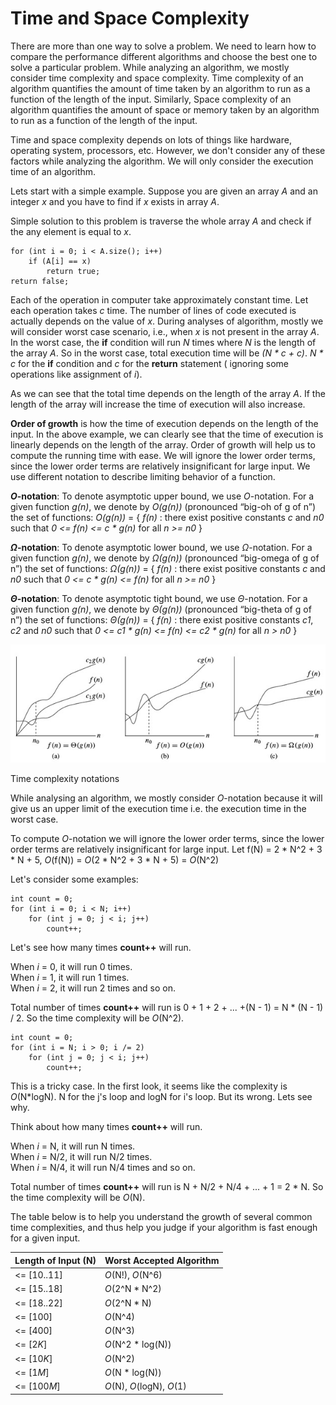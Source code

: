 # Time and Space Complexity

There are more than one way to solve a problem. We need to learn how to compare the performance different algorithms and choose the best one to solve a particular problem. While analyzing an algorithm, we mostly consider time complexity and space complexity. Time complexity of an algorithm quantifies the amount of time taken by an algorithm to run as a function of the length of the input. Similarly, Space complexity of an algorithm quantifies the amount of space or memory taken by an algorithm to run as a function of the length of the input.

Time and space complexity depends on lots of things like hardware, operating system, processors, etc. However, we don't consider any of these factors while analyzing the algorithm. We will only consider the execution time of an algorithm.

Lets start with a simple example. Suppose you are given an array *A* and an integer *x*  and you have to find if *x* exists in array *A*.

Simple solution to this problem is traverse the whole array *A* and check if the any element is equal to *x*.

    for (int i = 0; i < A.size(); i++)
        if (A[i] == x)
            return true;
    return false;

Each of the operation in computer take approximately constant time. Let each operation takes *c* time. The number of lines of code executed is actually depends on the value of *x*. During analyses of algorithm, mostly we will consider worst case scenario, i.e., when *x* is not present in the array *A*. In the worst case, the **if** condition will run *N* times where *N* is the length of the array *A*. So in the worst case, total execution time will be *(N * c + c)*. *N * c* for the **if** condition and *c* for the **return** statement ( ignoring some operations like assignment of *i*).

As we can see that the total time depends on the length of the array *A*. If the length of the array will increase the time of execution will also increase.

**Order of growth** is how the time of execution depends on the length of the input. In the above example, we can clearly see that the time of execution is linearly depends on the length of the array. Order of growth will help us to compute the running time with ease. We will ignore the lower order terms, since the lower order terms are relatively insignificant for large input. We use different notation to describe limiting behavior of a function.

***O*-notation**:
To denote asymptotic upper bound, we use *O*-notation. For a given function *g(n)*, we denote by *O(g(n))* (pronounced “big-oh of g of n”) the set of functions: *O(g(n))* = 
 { *f(n)* : there exist positive constants *c* and *n0* such that *0 <= f(n) <= c * g(n)* for all *n >= n0* }
 
***&Omega;*-notation**:
To denote asymptotic lower bound, we use *&Omega;*-notation. For a given function *g(n)*, we denote by *&Omega;(g(n))* (pronounced “big-omega of g of n”) the set of functions: *&Omega;(g(n))* = 
 { *f(n)* : there exist positive constants *c* and *n0* such that *0 <= c * g(n) <= f(n)* for all *n >= n0* }

***&Theta;*-notation**:
To denote asymptotic tight bound, we use *&Theta;*-notation. For a given function *g(n)*, we denote by *&Theta;(g(n))* (pronounced “big-theta of g of n”) the set of functions: *&Theta;(g(n))* = 
 { *f(n)* : there exist positive constants *c1*, *c2* and *n0* such that *0 <= c1 * g(n) <= f(n) <= c2 * g(n)* for all *n > n0* }

 ![notation](notation.jpeg)

Time complexity notations

While analysing an algorithm, we mostly consider *O*-notation because it will give us an upper limit of the execution time i.e. the execution time in the worst case.

To compute *O*-notation we will ignore the lower order terms, since the lower order terms are relatively insignificant for large input.
Let f(N) = 2 * N^2 + 3 * N + 5, *O*(f(N)) = *O*(2 * N^2 + 3 * N + 5) = *O*(N^2)

Let's consider some examples:

    int count = 0;
    for (int i = 0; i < N; i++) 
        for (int j = 0; j < i; j++)
            count++;

Let's see how many times **count++** will run.

When *i* = 0, it will run 0 times. \
When *i* = 1, it will run 1 times. \
When *i* = 2, it will run 2 times and so on.

Total number of times **count++** will run is 0 + 1 + 2 + ... +(N - 1) = N * (N - 1) / 2. So the time complexity will be *O*(N^2).

    int count = 0;
    for (int i = N; i > 0; i /= 2)
        for (int j = 0; j < i; j++)
            count++;

This is a tricky case. In the first look, it seems like the complexity is *O*(N*logN). N for the j's loop and logN for i's loop. But its wrong. Lets see why.

Think about how many times **count++** will run.

When *i* = N, it will run N times. \
When *i* = N/2, it will run N/2 times. \
When *i* = N/4, it will run N/4 times and so on.

Total number of times **count++** will run is N + N/2 + N/4 + ... + 1 = 2 * N. So the time complexity will be *O*(N).

The table below is to help you understand the growth of several common time complexities, and thus help you judge if your algorithm is fast enough for a given input.

|**Length of Input (N)** | **Worst Accepted Algorithm**|
|---|---|
|<= [10..11]| *O*(N!), *O*(N^6)|
|<= [15..18]| *O*(2^N * N^2)|
|<= [18..22]| *O*(2^N * N)|
|<= [100]| *O*(N^4)|
|<= [400]| *O*(N^3)|
|<= [2*K*]| *O*(N^2 * log(N))|
|<= [10*K*]| *O*(N^2)|
|<= [1*M*]| *O*(N * log(N))|
|<= [100*M*]| *O*(N), *O*(logN), *O*(1)|

